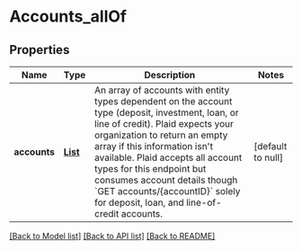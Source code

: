 # Accounts_allOf
## Properties

| Name | Type | Description | Notes |
|------------ | ------------- | ------------- | -------------|
| **accounts** | [**List**](AccountWithDescriptor.md) | An array of accounts with entity types dependent on the account type (deposit, investment, loan, or line of credit). Plaid expects your organization to return an empty array if this information isn&#39;t available. Plaid accepts all account types for this endpoint but consumes account details though &#x60;GET accounts/{accountID}&#x60; solely for deposit, loan, and line-of-credit accounts. | [default to null] |

[[Back to Model list]](../README.md#documentation-for-models) [[Back to API list]](../README.md#documentation-for-api-endpoints) [[Back to README]](../README.md)

